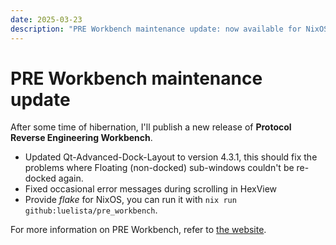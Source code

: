 ```yaml
---
date: 2025-03-23
description: "PRE Workbench maintenance update: now available for NixOS; fixed bugs with Floating Dock Windows on Linux; fixed occasional error message while scrolling in HexView"
---
```


# PRE Workbench maintenance update

After some time of hibernation, I'll publish a new release of **Protocol Reverse Engineering Workbench**. 

* Updated Qt-Advanced-Dock-Layout to version 4.3.1, this should fix the problems where Floating (non-docked) sub-windows couldn't be re-docked again.
* Fixed occasional error messages during scrolling in HexView
* Provide *flake* for NixOS, you can run it with `nix run github:luelista/pre_workbench`.

For more information on PRE Workbench, refer to [the website](https://luelista.net/pre_workbench/).
